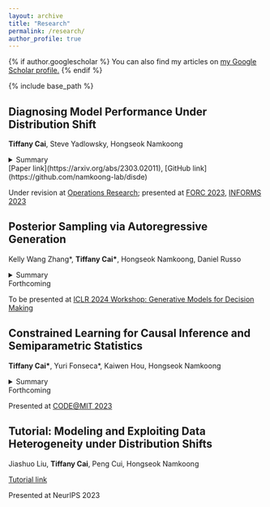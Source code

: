 ```yaml
---
layout: archive
title: "Research"
permalink: /research/
author_profile: true
---
```


{% if author.googlescholar %}
  You can also find my articles on <u><a href="{{author.googlescholar}}">my Google Scholar profile</a>.</u>
{% endif %}

{% include base_path %}

## Diagnosing Model Performance Under Distribution Shift
**Tiffany Cai**, Steve Yadlowsky, Hongseok Namkoong

<details>
  <summary>Summary</summary>
When a model performs poorly out of distribution, how do we understand why performance became worse? We attribute change in model performance across distributions to X shifts and Y\|X shifts. 
</details>
[Paper link](https://arxiv.org/abs/2303.02011), [GitHub link](https://github.com/namkoong-lab/disde)


Under revision at [Operations
Research](https://pubsonline.informs.org/journal/opre); presented at [FORC 2023](https://responsiblecomputing.org/forc-2023/), [INFORMS 2023](https://meetings.informs.org/wordpress/phoenix2023/)

## Posterior Sampling via Autoregressive Generation
Kelly Wang Zhang\*, **Tiffany Cai\***, Hongseok Namkoong, Daniel Russo


<details>
  <summary>Summary</summary>
We recast the problem of principled decision-making under uncertainty (Thompson Sampling) as autoregressive sequential modeling, trained via loss minimization.  
</details>
Forthcoming

To be presented at [ICLR 2024 Workshop: Generative Models for Decision
Making](https://sites.google.com/view/genai4dm-iclr2024)

## Constrained Learning for Causal Inference and Semiparametric Statistics
**Tiffany Cai\***, Yuri Fonseca\*, Kaiwen Hou, Hongseok Namkoong

<details>
  <summary>Summary</summary>
We recast the problem of creating asymptotically efficient estimators for the average treatment effect as constrained optimization. 
</details>
Forthcoming

Presented at [CODE@MIT
2023](https://ide.mit.edu/events/2023-conference-on-digital-experimentation-mit-codemit/)


## Tutorial: Modeling and Exploiting Data Heterogeneity under Distribution Shifts
Jiashuo Liu, **Tiffany Cai**, Peng Cui, Hongseok Namkoong

[Tutorial link](https://neurips.cc/virtual/2023/tutorial/73953)

Presented at NeurIPS 2023
